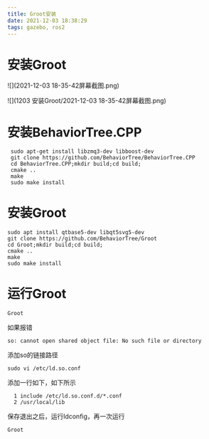 ```yaml
---
title: Groot安装
date: 2021-12-03 18:38:29
tags: gazebo, ros2
---
```


# 安装Groot

![](2021-12-03 18-35-42屏幕截图.png)

![](1203 安装Groot/2021-12-03 18-35-42屏幕截图.png)

# 安装BehaviorTree.CPP

```
 sudo apt-get install libzmq3-dev libboost-dev
 git clone https://github.com/BehaviorTree/BehaviorTree.CPP
 cd BehaviorTree.CPP;mkdir build;cd build;
 cmake ..
 make
 sudo make install
```

# 安装Groot

```
sudo apt install qtbase5-dev libqt5svg5-dev
git clone https://github.com/BehaviorTree/Groot
cd Groot;mkdir build;cd build;
cmake ..
make 
sudo make install
```

# 运行Groot

```
Groot
```

如果报错

```
so: cannot open shared object file: No such file or directory
```

添加so的链接路径

```
sudo vi /etc/ld.so.conf
```

添加一行如下，如下所示

```
  1 include /etc/ld.so.conf.d/*.conf
  2 /usr/local/lib
```

保存退出之后，运行ldconfig，再一次运行

```
Groot
```

